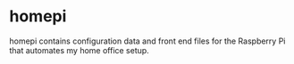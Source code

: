 # homepi
homepi contains configuration data and front end files for the Raspberry Pi that automates my home office setup.
